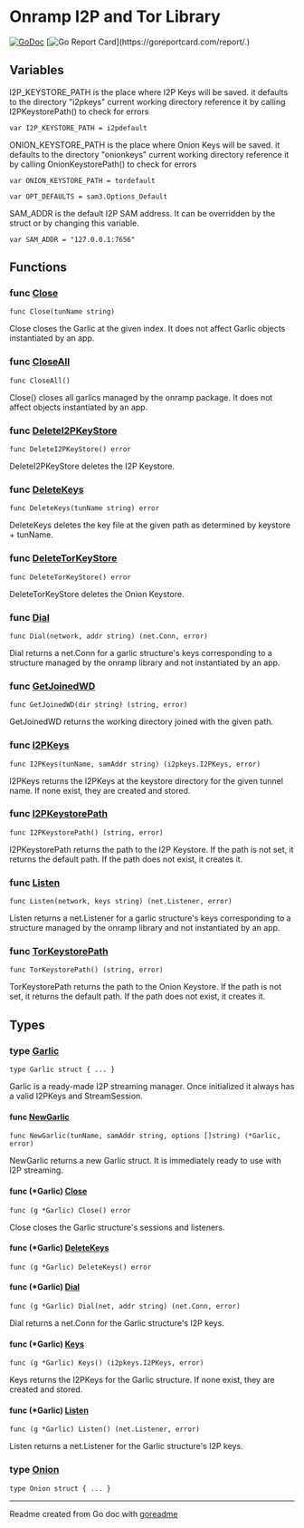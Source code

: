 # Onramp I2P and Tor Library

[![GoDoc](https://img.shields.io/badge/pkg.go.dev-doc-blue)](http://pkg.go.dev/.)
[![Go Report Card](https://goreportcard.com/badge/.)](https://goreportcard.com/report/.)

## Variables

I2P_KEYSTORE_PATH is the place where I2P Keys will be saved.
it defaults to the directory "i2pkeys" current working directory
reference it by calling I2PKeystorePath() to check for errors

```golang
var I2P_KEYSTORE_PATH = i2pdefault
```

ONION_KEYSTORE_PATH is the place where Onion Keys will be saved.
it defaults to the directory "onionkeys" current working directory
reference it by calling OnionKeystorePath() to check for errors

```golang
var ONION_KEYSTORE_PATH = tordefault
```

```golang
var OPT_DEFAULTS = sam3.Options_Default
```

SAM_ADDR is the default I2P SAM address. It can be overridden by the
struct or by changing this variable.

```golang
var SAM_ADDR = "127.0.0.1:7656"
```

## Functions

### func [Close](/garlic.go#L218)

`func Close(tunName string)`

Close closes the Garlic at the given index. It does not affect Garlic
objects instantiated by an app.

### func [CloseAll](/garlic.go#L209)

`func CloseAll()`

Close() closes all garlics managed by the onramp package. It does not
affect objects instantiated by an app.

### func [DeleteI2PKeyStore](/common.go#L57)

`func DeleteI2PKeyStore() error`

DeleteI2PKeyStore deletes the I2P Keystore.

### func [DeleteKeys](/garlic.go#L157)

`func DeleteKeys(tunName string) error`

DeleteKeys deletes the key file at the given path as determined by
keystore + tunName.

### func [DeleteTorKeyStore](/common.go#L75)

`func DeleteTorKeyStore() error`

DeleteTorKeyStore deletes the Onion Keystore.

### func [Dial](/garlic.go#L244)

`func Dial(network, addr string) (net.Conn, error)`

Dial returns a net.Conn for a garlic structure's keys
corresponding to a structure managed by the onramp library
and not instantiated by an app.

### func [GetJoinedWD](/common.go#L14)

`func GetJoinedWD(dir string) (string, error)`

GetJoinedWD returns the working directory joined with the given path.

### func [I2PKeys](/garlic.go#L171)

`func I2PKeys(tunName, samAddr string) (i2pkeys.I2PKeys, error)`

I2PKeys returns the I2PKeys at the keystore directory for the given
tunnel name. If none exist, they are created and stored.

### func [I2PKeystorePath](/common.go#L46)

`func I2PKeystorePath() (string, error)`

I2PKeystorePath returns the path to the I2P Keystore. If the
path is not set, it returns the default path. If the path does
not exist, it creates it.

### func [Listen](/garlic.go#L232)

`func Listen(network, keys string) (net.Listener, error)`

Listen returns a net.Listener for a garlic structure's keys
corresponding to a structure managed by the onramp library
and not instantiated by an app.

### func [TorKeystorePath](/common.go#L64)

`func TorKeystorePath() (string, error)`

TorKeystorePath returns the path to the Onion Keystore. If the
path is not set, it returns the default path. If the path does
not exist, it creates it.

## Types

### type [Garlic](/garlic.go#L19)

`type Garlic struct { ... }`

Garlic is a ready-made I2P streaming manager. Once initialized it always
has a valid I2PKeys and StreamSession.

#### func [NewGarlic](/garlic.go#L140)

`func NewGarlic(tunName, samAddr string, options []string) (*Garlic, error)`

NewGarlic returns a new Garlic struct. It is immediately ready to use with
I2P streaming.

#### func (*Garlic) [Close](/garlic.go#L111)

`func (g *Garlic) Close() error`

Close closes the Garlic structure's sessions and listeners.

#### func (*Garlic) [DeleteKeys](/garlic.go#L134)

`func (g *Garlic) DeleteKeys() error`

#### func (*Garlic) [Dial](/garlic.go#L99)

`func (g *Garlic) Dial(net, addr string) (net.Conn, error)`

Dial returns a net.Conn for the Garlic structure's I2P keys.

#### func (*Garlic) [Keys](/garlic.go#L126)

`func (g *Garlic) Keys() (i2pkeys.I2PKeys, error)`

Keys returns the I2PKeys for the Garlic structure. If none
exist, they are created and stored.

#### func (*Garlic) [Listen](/garlic.go#L81)

`func (g *Garlic) Listen() (net.Listener, error)`

Listen returns a net.Listener for the Garlic structure's I2P keys.

### type [Onion](/onion.go#L8)

`type Onion struct { ... }`

---
Readme created from Go doc with [goreadme](https://github.com/posener/goreadme)

